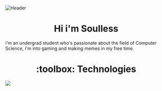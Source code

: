 ![Header](https://github.com/Soulless-404/Soulless-404/blob/main/logo.jpg)
<h1 align="center">Hi i'm Soulless</h1>
i'm an undergrad student who's passionate about the field of Computer Science, i'm into gaming and making memes in my free time.

<h1 align="center"> :toolbox: Technologies </h1>

![](https://img.shields.io/badge/OS-Ubuntu-informational?style=flat&logo=linux&color=blueviolet)

